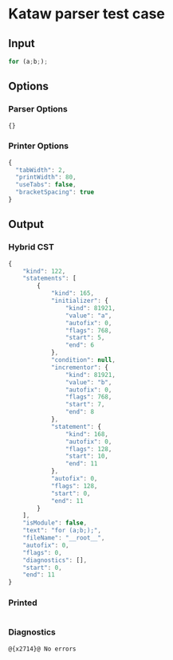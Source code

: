 # Kataw parser test case

## Input

`````js
for (a;b;);
`````

## Options

### Parser Options

`````js
{}
`````

### Printer Options

`````js
{
  "tabWidth": 2,
  "printWidth": 80,
  "useTabs": false,
  "bracketSpacing": true
}
`````

## Output

### Hybrid CST

```javascript
{
    "kind": 122,
    "statements": [
        {
            "kind": 165,
            "initializer": {
                "kind": 81921,
                "value": "a",
                "autofix": 0,
                "flags": 768,
                "start": 5,
                "end": 6
            },
            "condition": null,
            "incrementor": {
                "kind": 81921,
                "value": "b",
                "autofix": 0,
                "flags": 768,
                "start": 7,
                "end": 8
            },
            "statement": {
                "kind": 168,
                "autofix": 0,
                "flags": 128,
                "start": 10,
                "end": 11
            },
            "autofix": 0,
            "flags": 128,
            "start": 0,
            "end": 11
        }
    ],
    "isModule": false,
    "text": "for (a;b;);",
    "fileName": "__root__",
    "autofix": 0,
    "flags": 0,
    "diagnostics": [],
    "start": 0,
    "end": 11
}
```

### Printed

```javascript

```

### Diagnostics

```javascript
@{x2714}@ No errors
```

